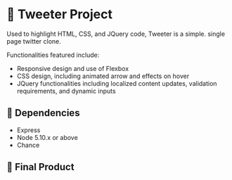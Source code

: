 # 🐥 Tweeter Project

Used to highlight HTML, CSS, and JQuery code, Tweeter is a simple. single page twitter clone. 

Functionalities featured include: 
- Responsive design and use of Flexbox
- CSS design, including animated arrow and effects on hover
- JQuery functionalities including localized content updates, validation requirements, and dynamic inputs

## 📀 Dependencies

- Express
- Node 5.10.x or above
- Chance

## 📸 Final Product 


